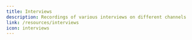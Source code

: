 ```yaml
---
title: Interviews
description: Recordings of various interviews on different channels
link: /resources/interviews
icon: interviews
---
```

